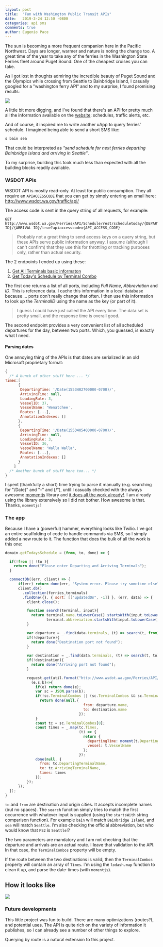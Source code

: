 ```yaml
---
layout: post
title:  "Fun with Washington Public Transit APIs"
date:   2019-3-24 12:50 -0800
categories: api sms
comments: true
author: Eugenio Pace
---
```


The sun is becoming a more frequent companion here in the Pacific Northwest. Days are longer, warmer and nature is noting the change too. A great time of the year to take any of the ferries in the Washington State Ferries fleet around Puget Sound. One of the cheapest cruises you can take. 

As I got lost in thoughts admiring the incredible beauty of Puget Sound and the Olympics while crossing from Seattle to Bainbridge Island, I casually googled for a "washington ferry API" and to my surprise, I found promising results:

![](https://docs.google.com/drawings/d/e/2PACX-1vTXZv6Yk32Yk_aKhcCl8xGoNB_ieqC8gD9Odj13NhftV5JyW2HC4EiSySF3FN84EcEeqG9ckw2reL7m/pub?w=926&h=640)

A little bit more digging, and I've found that there's an API for pretty much all the information available on the [website](https://www.wsdot.wa.gov/): schedules, traffic alerts, etc.

And of course, it inspired me to write another uApp to query ferries' schedule. I imagined being able to send a short SMS like:

```sh
s bain sea
```

That could be interpreted as _"send schedule for next ferries departing Bainbridge Island and arriving in Seattle"_. 

To my surprise, building this took much less than expected with all the building blocks readily available.

### WSDOT APIs 

WSDOT API is mostly read-only. At least for public consumption. They all require an `APIACCESSCODE` that you can get by simply entering an email here: http://www.wsdot.wa.gov/traffic/api/

The access code is sent in the query string of all requests, for example:

```
GET http://www.wsdot.wa.gov/Ferries/API/Schedule/rest/scheduletoday/{DEPARTURE ID}/{ARRIVAL ID}/true?apiaccesscode={API_ACCESS_CODE}
```

> Probably not a great thing to send access keys on a query string, but these APIs serve public information anyway. I assume (although I can't confirm) that they use this for throttling or tracking purposes only, rather than actual security.

The 2 endpoints I ended up using these:

1. [Get All Terminals basic informaton](http://www.wsdot.wa.gov/ferries/api/terminals/rest/help/operations/GetAllTerminalBasicDetails)
2. [Get Today's Schedule by Terminal Combo](http://www.wsdot.wa.gov/ferries/api/schedule/rest/help/operations/GetTodaysScheduleByTerminalCombo)

The first one returns a list of all ports, including *Full Name*, *Abbreviation* and *ID*. This is reference data. I cache this information in a local database because ... ports don't really change that often. I then use this information to look up the *TerminalID* using the name as the key (or part of it).

> I guess I could have just called the API every time. The data set is pretty small, and the response time is overall good. 

The second endpoint provides a very convenient list of all scheduled departures for the day, between two ports. Which, you guessed, is exactly what I need.


#### Parsing dates

One annoying thing of the APIs is that dates are serialized in an old Microsoft proprietary format:

```js
{
  /* A bunch of other stuff here ... */
Times:[ 
      { 
       DepartingTime: '/Date(1553402700000-0700)/',
       ArrivingTime: null,
       LoadingRule: 3,
       VesselID: 37,
       VesselName: 'Wenatchee',
       Routes: [...],
       AnnotationIndexes: [] 
      },
      {
       DepartingTime: '/Date(1553405400000-0700)/',
       ArrivingTime: null,
       LoadingRule: 3,
       VesselID: 36,
       VesselName: 'Walla Walla',
       Routes: [...],
       AnnotationIndexes: [] 
      }
    ]
  /* Another bunch of stuff here too... */
}
```

I spent (thankfully a short) time trying to parse it manually (e.g. searching for "/Date(" and "-" and )/"), until I casually checked with the always awesome [momentjs](https://momentjs.com/) library and [it does all the work already!](https://momentjs.com/docs/#/parsing/asp-net-json-date/). I am already using the library extensively so I did not bother. How awesome is that. Thanks, `momentjs`!

### The app

Because I have a (powerful) hammer, everything looks like Twilio. I've got an entire scaffolding of code to handle commands via SMS, so I simply added a new route to it. The function that does the bulk of all the work is this one:

```js
domain.getTodaysSchedule = (from, to, done) => {

  if(!from || !to ){
    return done("Please enter Departing and Arriving Terminals");
  }

  connectDb((err, client) => {
      if(err) return done(err, "System error. Please try sometime else");
      client.db()
        .collection(ferries_terminals)
        .findOne({}, { sort: [["updatedOn", -1]] }, (err, data) => {
          client.close();

          function search(terminal, input){
            return terminal.name.toLowerCase().startsWith(input.toLowerCase()) || 
                   terminal.abbreviation.startsWith(input.toLowerCase())
          }

          var departure = _.find(data.terminals, (t) => search(t, from) );
          if(!departure){
            return done("Destination port not found");
          }
          
          var destination = _.find(data.terminals, (t) => search(t, to) );
          if(!destination){
            return done("Arriving port not found");            
          }

          request.get(util.format("http://www.wsdot.wa.gov/Ferries/API/Schedule/rest/scheduletoday/%d/%d/true?apiaccesscode=%s",departure.id, destination.id, process.env.WSF_ACCESS_TOKEN),
            (e,s,b)=>{
              if(e) return done(e);
              var sc = JSON.parse(b);
              if(!sc.TerminalCombos || (sc.TerminalCombos && sc.TerminalCombos.length === 0)){
                return done(null,{
                                    from: departure.name,
                                    to: destination.name
                                  });
              }
              const tc = sc.TerminalCombos[0];
              const times = _.map(tc.Times,
                                  (t) => {
                                    return {
                                      departingTime: moment(t.DepartingTime),
                                      vessel: t.VesselName
                                    };
                                  });  
              done(null, {
                from: tc.DepartingTerminalName,
                to: tc.ArrivingTerminalName,
                times: times
              });
          });
      });
  });
}
```

`to` and `from` are destination and origin cities. It accepts incomplete names (but no spaces). The `search` function simply tries to match the first occurrence with whatever input is supplied (using the `startsWith` string comparison function). For example `bain` will match `Bainbridge Island`, and `sea` will match `Seattle`. I'm also checking the official abbreviation, but who would know that `PS2` is `Seattle`!?

The two parameters are mandatory and I am not checking that the departure and arrivals are an actual route. I leave that validation to the API. In that case, the `TerminalCombos` property will be empty.

If the route between the two destinations is valid, then the `TerminalCombos` property will contain an array of `Times`. I'm using the `lodash.map` function to clean it up, and parse the date-times (with `momentjs`).

## How it looks like

![](https://docs.google.com/drawings/d/e/2PACX-1vRupCIRJsTzzhW_vEzObwtj5HiRlhjDDVRkX0edJuDfDByAxfIlIyhwAJxvDzzW8thiylI1CcHi6942/pub?w=402&h=687)


### Future developments

This little project was fun to build. There are many optimizations (routes?), and potential uses. The API is quite rich on the variety of information it publishes, so I can already see a number of other things to explore.

Querying by route is a natural extension to this project.
